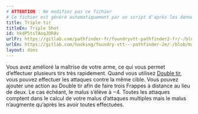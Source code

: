 ```yaml
---
# ATTENTION : Ne modifiez pas ce fichier
# Ce fichier est généré automatiquement par un script d'après les données du module Foundry VTT officiel et de sa traduction
title: Triple tir
titleEn: Triple Shot
id: hkdP5tsTAoqJDR8v
urlFr: https://gitlab.com/pathfinder-fr/foundryvtt-pathfinder2-fr/-/blob/master/data/feats/hkdP5tsTAoqJDR8v.htm
urlEn: https://gitlab.com/hooking/foundry-vtt---pathfinder-2e/-/blob/master/packs/data/feats.db/triple-shot.json
layout: dons
---
```

Vous avez amélioré la maîtrise de votre arme, ce qui vous permet d’effectuer plusieurs tirs très rapidement. Quand vous utilisez [Double tir](double-tir.html), vous pouvez effectuer les attaques contre la même cible. Vous pouvez ajouter une action au Double tir afin de faire trois Frappes à distance au lieu de deux. Le cas échéant, le malus s’élève à −4. Toutes les attaques comptent dans le calcul de votre malus d’attaques multiples mais le malus n’augmente qu’après les avoir toutes effectuées.
